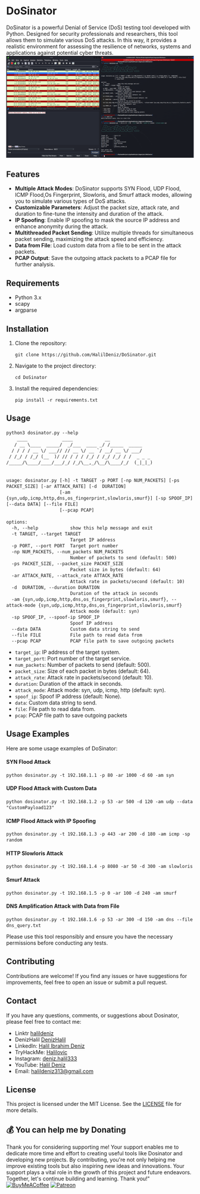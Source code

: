 # DoSinator

DoSinator is a powerful Denial of Service (DoS) testing tool developed with Python. Designed for security professionals and researchers, this tool allows them to simulate various DoS attacks. In this way, it provides a realistic environment for assessing the resilience of networks, systems and applications against potential cyber threats.
<img src="source/dosinator2.png">
## Features

- **Multiple Attack Modes**: DoSinator supports SYN Flood, UDP Flood, ICMP Flood,Os Fingerprint, Slowloris, and Smurf attack modes, allowing you to simulate various types of DoS attacks.
- **Customizable Parameters**: Adjust the packet size, attack rate, and duration to fine-tune the intensity and duration of the attack.
- **IP Spoofing**: Enable IP spoofing to mask the source IP address and enhance anonymity during the attack.
- **Multithreaded Packet Sending**: Utilize multiple threads for simultaneous packet sending, maximizing the attack speed and efficiency.
- **Data from File**: Load custom data from a file to be sent in the attack packets.
- **PCAP Output**: Save the outgoing attack packets to a PCAP file for further analysis.

## Requirements

- Python 3.x
- scapy
- argparse

## Installation

1. Clone the repository:

   ```shell
   git clone https://github.com/HalilDeniz/DoSinator.git
   ```

2. Navigate to the project directory:

   ```shell
   cd DoSinator
   ```

3. Install the required dependencies:

   ```shell
   pip install -r requirements.txt
   ```

## Usage

```shell
python3 dosinator.py --help                                                                 
    ____             ____            __                
   / __ \____  _____/  _/___  ____ _/ /_____  _____    
  / / / / __ \/ ___// // __ \/ __ `/ __/ __ \/ ___/    
 / /_/ / /_/ (__  )/ // / / / /_/ / /_/ /_/ / /  _ _ _ 
/_____/\____/____/___/_/ /_/\__,_/\__/\____/_/  (_|_|_)
                                                       

usage: dosinator.py [-h] -t TARGET -p PORT [-np NUM_PACKETS] [-ps PACKET_SIZE] [-ar ATTACK_RATE] [-d  DURATION]
                    [-am {syn,udp,icmp,http,dns,os_fingerprint,slowloris,smurf}] [-sp SPOOF_IP] [--data DATA] [--file FILE]
                    [--pcap PCAP]

options:
  -h, --help            show this help message and exit
  -t TARGET, --target TARGET
                        Target IP address
  -p PORT, --port PORT  Target port number
  -np NUM_PACKETS, --num_packets NUM_PACKETS
                        Number of packets to send (default: 500)
  -ps PACKET_SIZE, --packet_size PACKET_SIZE
                        Packet size in bytes (default: 64)
  -ar ATTACK_RATE, --attack_rate ATTACK_RATE
                        Attack rate in packets/second (default: 10)
  -d  DURATION, --duration DURATION
                        Duration of the attack in seconds
  -am {syn,udp,icmp,http,dns,os_fingerprint,slowloris,smurf}, --attack-mode {syn,udp,icmp,http,dns,os_fingerprint,slowloris,smurf}
                        Attack mode (default: syn)
  -sp SPOOF_IP, --spoof-ip SPOOF_IP
                        Spoof IP address
  --data DATA           Custom data string to send
  --file FILE           File path to read data from
  --pcap PCAP           PCAP file path to save outgoing packets
```

- `target_ip`: IP address of the target system.
- `target_port`: Port number of the target service.
- `num_packets`: Number of packets to send (default: 500).
- `packet_size`: Size of each packet in bytes (default: 64).
- `attack_rate`: Attack rate in packets/second (default: 10).
- `duration`: Duration of the attack in seconds.
- `attack_mode`: Attack mode: syn, udp, icmp, http (default: syn).
- `spoof_ip`: Spoof IP address (default: None).
- `data`: Custom data string to send.
- `file`: File path to read data from.
- `pcap`: PCAP file path to save outgoing packets


## Usage Examples

Here are some usage examples of DoSinator:

#### SYN Flood Attack
```shell
python dosinator.py -t 192.168.1.1 -p 80 -ar 1000 -d 60 -am syn
```

#### UDP Flood Attack with Custom Data
```shell
python dosinator.py -t 192.168.1.2 -p 53 -ar 500 -d 120 -am udp --data "CustomPayload123"
```

#### ICMP Flood Attack with IP Spoofing
```shell
python dosinator.py -t 192.168.1.3 -p 443 -ar 200 -d 180 -am icmp -sp random
```

#### HTTP Slowloris Attack
```shell
python dosinator.py -t 192.168.1.4 -p 8080 -ar 50 -d 300 -am slowloris
```

#### Smurf Attack
```shell
python dosinator.py -t 192.168.1.5 -p 0 -ar 100 -d 240 -am smurf
```

#### DNS Amplification Attack with Data from File
```shell
python dosinator.py -t 192.168.1.6 -p 53 -ar 300 -d 150 -am dns --file dns_query.txt
```


Please use this tool responsibly and ensure you have the necessary permissions before conducting any tests.

## Contributing

Contributions are welcome! If you find any issues or have suggestions for improvements, feel free to open an issue or submit a pull request.

## Contact

If you have any questions, comments, or suggestions about Dosinator, please feel free to contact me:
- Linktr [halildeniz](https://linktr.ee/halildeniz)
- DenizHalil [DenizHalil](https://denizhalil.com)
- LinkedIn: [Halil Ibrahim Deniz](https://www.linkedin.com/in/halil-ibrahim-deniz/)
- TryHackMe: [Halilovic](https://tryhackme.com/p/halilovic)
- Instagram: [deniz.halil333](https://www.instagram.com/deniz.halil333/)
- YouTube: [Halil Deniz](https://www.youtube.com/c/HalilDeniz)
- Email: halildeniz313@gmail.com


## License
This project is licensed under the MIT License. See the [LICENSE](LICENSE) file for more details.

## 💰 You can help me by Donating
  Thank you for considering supporting me! Your support enables me to dedicate more time and effort to creating useful tools like Dosinator and developing new projects. By contributing, you're not only helping me improve existing tools but also inspiring new ideas and innovations. Your support plays a vital role in the growth of this project and future endeavors. Together, let's continue building and learning. Thank you!"<br>
  [![BuyMeACoffee](https://img.shields.io/badge/Buy%20Me%20a%20Coffee-ffdd00?style=for-the-badge&logo=buy-me-a-coffee&logoColor=black)](https://buymeacoffee.com/halildeniz) 
  [![Patreon](https://img.shields.io/badge/Patreon-F96854?style=for-the-badge&logo=patreon&logoColor=white)](https://patreon.com/denizhalil) 

  
